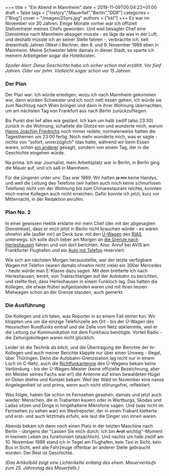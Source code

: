 +++
title = "Ein Abend in Mannheim"
date = 2019-11-09T00:04:23+01:00
draft = false
tags = ["history","Mauerfall","Berlin","DDR"]
categories = ["Blog"]
cover = "/images/25yrs.jpg"
authors = ["kkl"]
+++
Es war im November vor 30 Jahren. Einige Monate vorher war ich offiziell Stellvertreter meines Chefs geworden. Und weil besagter Chef eine Dienstreise nach Mannheim absagen musste - es läge da was in der Luft, und deshalb müsste ich an seiner Stelle fahren -, verbrachte ich, seit dreieinhalb Jahren (West-) Berliner, den 8. und 9. November 1989 eben in Mannheim. Meine Schwester lebte damals in dieser Stadt, so sparte ich meinem Arbeitgeber sogar die Hotelkosten.

*Spoiler Alert: Diese Geschichte habe ich sicher schon mal erzählt. Vor fünf Jahren. Oder vor zehn. Vielleicht sogar schon vor 15 Jahren.*

### Der Plan

Der Plan war: Ich würde erledigen, wozu ich nach Mannheim gekommen war, dann würden Schwester und ich noch nett essen gehen, ich würde sie zum Nachtzug nach Wien bringen und dann in ihrer Wohnung übernachten, um am nächsten Tag von Frankfurt aus nach Berlin zurückzufliegen.

Bis Punkt drei lief alles wie geplant. Ich kam um halb zwölf (also 23:30) zurück in die Wohnung, schaltete die Glotze ein und wunderte mich, warum [Hanns Joachim Friedrichs](https://de.wikipedia.org/wiki/Hanns_Joachim_Friedrichs) noch immer redete; normalerweise hatten die Tagesthemen um 23:00 fertig. Noch mehr wunderte mich, was er sagte - nichts von "sofort, unverzüglich" (das hatte, während wir beim Essen waren, schon [ein anderer](https://de.wikipedia.org/wiki/G%C3%BCnter_Schabowski) gesagt), sondern von einem Tag, der in die Geschichte eingehen würde.

Na prima. Ich war Journalist, mein Arbeitsplatz war in Berlin, in Berlin ging die Mauer auf, und ich saß in Mannheim.

Für die jüngeren unter uns: Das war 1989. Wir hatten ~~ja nix~~ keine Handys, und weil die Leitung des Telefons (wir hatten auch noch keine schnurlosen Telefone) nicht von der Wohnung bis zum Chinarestaurant reichte, konnten mich meine Kollegen auch nicht erreichen. Dafür konnte ich jetzt, kurz vor Mitternacht, in der Redaktion anrufen.

### Plan No. 2

In einer gewissen Hektik erklärte mir mein Chef (der mit der abgesagten Dienstreise), dass er mich jetzt in Berlin nicht brauchen würde - es wären ohnehin alle (außer mir) an Deck bzw. mit den [Ü-Wagen](https://de.wikipedia.org/wiki/%C3%9Cbertragungswagen) des [RIAS](https://de.wikipedia.org/wiki/RIAS) unterwegs. Ich solle doch lieber am Morgen an [die Grenze nach Herleshausen](https://de.wikipedia.org/wiki/Grenz%C3%BCbergang_Wartha/Herleshausen) fahren und von dort berichten. Also: Anruf bei AVIS am Frankfurter Flughafen und ein [Auto mit Telefon](https://de.wikipedia.org/wiki/Autotelefon) reserviert.

Wie sich am nächsten Morgen herausstellte, war der letzte verfügbare Wagen mit Telefon (waren damals ohnehin nicht viele) ein 300er Mercedes - heute würde man E-Klasse dazu sagen. Mit dem bretterte ich nach Herleshausen, bereit, von Trabischlangen auf der Autobahn zu berichten, und stellte fest, dass Herleshausen in einem Funkloch lag. Das hatten die Kollegen, die etwas früher aufgestanden waren und mit ihren teuren Mietwagen schon an der Grenze standen, auch gemerkt.

### Die Ausführung

Die Kollegen und ich taten, was Reporter in so einem Fall immer tun: Wir kloppten uns um die einzige Telefonzelle am Ort - bis der Ü-Wagen des Hessischen Rundfunks eintraf und die Zelle vom Netz abklemmte, weil er die Leitung zur Kommunikation mit dem Funkhaus benötigte. Vorteil Radio - die Zeitungskollegen waren nicht glücklich.

Leider ist die Technik *da bitch*, und die Übertragung der Berichte der hr-Kollegen und auch meiner Berichte klappte nur über einen Umweg - illegal, über Thüringen. Denn die Autobahn-Grenzstation lag nicht nur in einem Loch im C-Netz, auch die [Richtfunkantenne](https://de.wikipedia.org/wiki/Richtfunk) des Ü-Wagens bekam keine Verbindung - bis der Ü-Wagen-Meister (keine offizielle Bezeichnung, aber ein Meister seines Fachs war er!) die Antenne auf einen bewaldeten Hügel im Osten drehte und Kontakt bekam. Weil der Wald im November eine nasse Angelegenheit ist und prima, wenn auch nicht störungsfrei, reflektiert.

Was folgte, haben Sie schon im Fernsehen gesehen, damals und jetzt auch wieder: Menschen, die in Trabanten kauern oder in Wartburgs, Skodas und Ladas sitzen und Dinge in hingehaltene Mikrofone sagen. Und (was nicht im Fernsehen zu sehen war) ein Westreporter, der in einen Trabant kletterte und erst- und auch letztmals erfuhr, wie laut die Dinger von innen waren.

Abends bekam ich dann noch einen Platz in der letzten Maschine nach Berlin - übrigens der "Lassen Sie mich durch, ich bin ~~Arzt~~ wichtig"-Moment in meinem Leben (es funktioniert tatsächlich). Und nachts um halb zwölf am 10. November 1989 stand ich in Tegel am Flughafen, kein Taxi in Sicht, kein Bus in Sicht, weil alle Fahrzeuge offenbar an anderer Stelle gebraucht wurden. Der Rest ist Geschichte.

*(Das Artikelbild zeigt eine Lichterkette entlang des ehem. Mauerverlaufs zum 25. Jahrestag des Mauerfalls.)*
